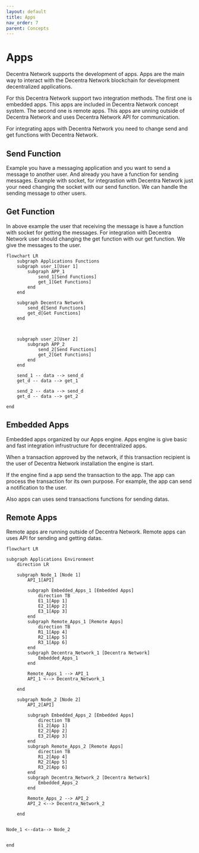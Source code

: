```yaml
---
layout: default
title: Apps
nav_order: 7
parent: Concepts
---
```


# Apps

Decentra Network supports the development of apps. Apps are the main way to interact with the Decentra Network blockchain for development decentralized applications.

For this Decentra Network support two integration methods. The first one is embedded apps. This apps are included in Decentra Network concept system. The second one is remote apps. This apps are unning outside of Decentra Network and uses Decentra Network API for communication.


For integrating apps with Decentra Network you need to change send and get functions with Decentra Network.


## Send Function

Example you have a messaging application and you want to send a message to another user. And already you have a function for sending messages. Example with socket, for integrastion with Decentra Network just your need changing the socket with our send function. We can handle the sending message to other users.


## Get Function
In above example the user that receiving the message is have a function with socket for getting the messages. For integration with Decentra Network user should changing the get function with our get function. We give the messages to the user.


```mermaid
flowchart LR
    subgraph Applications Functions
    subgraph user_1[User 1]
        subgraph APP_1
            send_1[Send Functions]
            get_1[Get Functions]
        end
    end

    subgraph Decentra Network
        send_d[Send Functions]
        get_d[Get Functions]
    end



    subgraph user_2[User 2]
        subgraph APP_2
            send_2[Send Functions]
            get_2[Get Functions]
        end
    end

    send_1 -- data --> send_d
    get_d -- data --> get_1

    send_2 -- data --> send_d
    get_d -- data --> get_2

end

```

## Embedded Apps
Embedded apps organized by our Apps engine. Apps engine is give basic and fast integration infrustructure for decentralized apps.

When a transaction approved by the network, if this transaction recipient is the user of Decentra Network installation the engine is start.

If the engine find a app send the transaction to the app. The app can process the transaction for its own purpose. For example, the app can send a notification to the user.

Also apps can uses send transactions functions for sending datas.


## Remote Apps
Remote apps are running outside of Decentra Network. Remote apps can uses API for sending and getting datas. 


```mermaid
flowchart LR

subgraph Applications Environment
    direction LR

    subgraph Node_1 [Node 1]
        API_1[API]

        subgraph Embedded_Apps_1 [Embedded Apps]
            direction TB
            E1_1[App 1]
            E2_1[App 2]
            E3_1[App 3]
        end
        subgraph Remote_Apps_1 [Remote Apps]
            direction TB
            R1_1[App 4]
            R2_1[App 5]
            R3_1[App 6]
        end
        subgraph Decentra_Network_1 [Decentra Network]
            Embedded_Apps_1
        end

        Remote_Apps_1 --> API_1
        API_1 <--> Decentra_Network_1
    
    end

    subgraph Node_2 [Node 2]
        API_2[API]

        subgraph Embedded_Apps_2 [Embedded Apps]
            direction TB
            E1_2[App 1]
            E2_2[App 2]
            E3_2[App 3]
        end
        subgraph Remote_Apps_2 [Remote Apps]
            direction TB
            R1_2[App 4]
            R2_2[App 5]
            R3_2[App 6]
        end
        subgraph Decentra_Network_2 [Decentra Network]
            Embedded_Apps_2
        end

        Remote_Apps_2 --> API_2
        API_2 <--> Decentra_Network_2
    
    end


Node_1 <--data--> Node_2


end
```